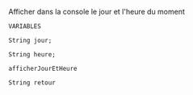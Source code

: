 Afficher dans la console le jour et l'heure du moment

```
VARIABLES

String jour;

String heure;

afficherJourEtHeure

String retour
```